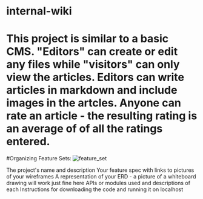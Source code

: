 # internal-wiki
# This project is similar to a basic CMS. "Editors" can create or edit any files while "visitors" can only view the articles. Editors can write articles in markdown and include images in the artcles. Anyone can rate an article - the resulting rating is an average of of all the ratings entered.

#Organizing Feature Sets:
![feature_set](http://i.imgur.com/HmdVwy7.jpg)

The project's name and description
Your feature spec with links to pictures of your wireframes
A representation of your ERD - a picture of a whiteboard drawing will work just fine here
APIs or modules used and descriptions of each
Instructions for downloading the code and running it on localhost
